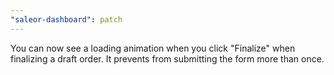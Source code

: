 ```yaml
---
"saleor-dashboard": patch
---
```


You can now see a loading animation when you click "Finalize" when finalizing a draft order. It prevents from submitting the form more than once.

